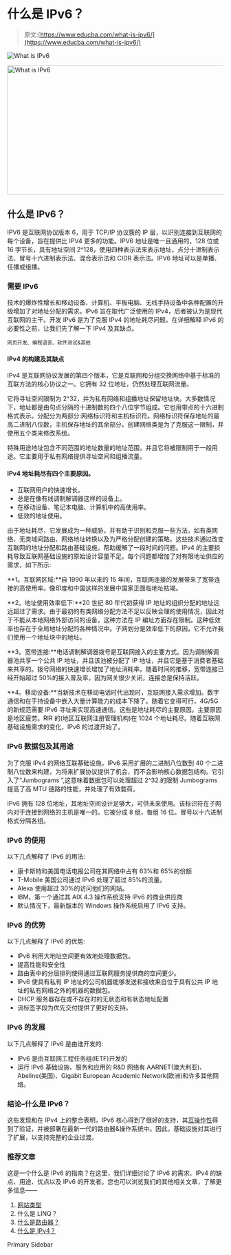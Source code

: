 # 什么是 IPv6？

> 原文:[https://www.educba.com/what-is-ipv6/](https://www.educba.com/what-is-ipv6/)

![What is IPv6](../Images/52993c6cbc998d256dbb0bdf3c0df60c.png)

<noscript><img class="alignnone size-full wp-image-243999" src="../Images/52993c6cbc998d256dbb0bdf3c0df60c.png" alt="What is IPv6" width="900" height="300" data-original-src="https://cdn.educba.com/academy/wp-content/uploads/2019/11/What-is-IPv6.png"/></noscript>

## 什么是 IPv6？

IPV6 是互联网协议版本 6，用于 TCP/IP 协议簇的 IP 层，以识别连接到互联网的每个设备，旨在提供比 IPV4 更多的功能。IPV6 地址是唯一且通用的，128 位或 16 字节长，具有地址空间 2^128，使用四种表示法来表示地址，点分十进制表示法、冒号十六进制表示法、混合表示法和 CIDR 表示法。IPV6 地址可以是单播、任播或组播。

### 需要 IPv6

技术的爆炸性增长和移动设备、计算机、平板电脑、无线手持设备中各种配置的升级增加了对地址分配的需求。IPv6 旨在取代广泛使用的 IPv4，后者被认为是现代互联网的主干。开发 IPv6 是为了克服 IPv4 的地址耗尽问题。在详细解释 IPv6 的必要性之前，让我们先了解一下 IPv4 及其缺点。

<small>网页开发、编程语言、软件测试&其他</small>

#### IPv4 的构建及其缺点

IPv4 是互联网协议发展的第四个版本，它是互联网和分组交换网络中基于标准的互联方法的核心协议之一。它拥有 32 位地址，仍然处理互联网流量。

它将寻址空间限制为 2^32，并为私有网络和组播地址保留地址块。大多数情况下，地址都是由句点分隔的十进制数的四个八位字节组成。它也用带点的十六进制格式表示。分配分为两部分:网络标识符和主机标识符。网络标识符保存地址的最高二进制八位数，主机保存地址的其余部分。创建网络类是为了克服这一限制，并使用五个类来修改系统。

特殊用途地址包含不同范围的地址数量的地址范围，并且它将被限制用于一般用途。它主要用于私有网络提供寻址空间和组播流量。

#### IPv4 地址耗尽有四个主要原因。

*   互联网用户的快速增长。
*   总是在像有线调制解调器这样的设备上。
*   在移动设备、笔记本电脑、计算机中的高使用率。
*   低效的地址使用。

由于地址耗尽，它发展成为一种威胁，并有助于识别和克服一些方法，如有类网络、无类域间路由、网络地址转换以及为严格分配创建的策略。这些技术通过改变互联网的地址分配和路由基础设施，帮助缓解了一段时间的问题。IPv4 的主要损耗导致互联网基础设施的原始设计容量不足。每个问题都增加了对有限地址供应的需求，如下所示:

**1。互联网区域:**自 1990 年以来的 15 年间，互联网连接的发展带来了宽带连接的高使用率。像印度和中国这样的发展中国家正面临地址枯竭。

**2。地址使用效率低下:**20 世纪 80 年代初获得 IP 地址的组织分配的地址远远超过了需求。由于最初的有类网络分配方法不足以反映合理的使用情况，因此对于不能从本地网络外部访问的设备，这种方法在 IP 编址方面存在限制。这种低效率也存在于全局地址分配的各种情况中。子网划分是效率低下的原因，它不允许我们使用一个地址块中的地址。

**3。宽带连接:**电话调制解调器拨号是互联网接入的主要方式。因为调制解调器池共享一个公共 IP 地址，并且该池被分配了 IP 地址，并且它是基于消费者基础来共享的。拨号网络的快速增长增加了地址消耗率。随着时间的推移，宽带连接已经开始超过 50%的接入普及率，因为网关很少关闭，连接总是保持活跃。

**4。移动设备:**当新技术在移动电话时代出现时，互联网接入需求增加。数字通信和在手持设备中嵌入大量计算能力的成本下降了。随着它变得可行，4G/5G 的新规范需要 IPv6 寻址来实现高速通信。这些是地址耗尽的主要原因。主要原因是地区疲劳。RIR 的(地区互联网注册管理机构)在 1024 个地址耗尽。随着互联网基础设施需求的变化，IPv6 的过渡开始了。

### IPv6 数据包及其用途

为了克服 IPv4 的网络互联基础设施，IPv6 采用扩展的二进制八位数到 40 个二进制八位数来构建，为将来扩展协议提供了机会，而不会影响核心数据包结构。它引入了“Jumbograms ”,这意味着数据包可以处理超过 2^32.的限制 Jumbograms 提高了高 MTU 链路的性能，并处理了有效载荷。

IPv6 拥有 128 位地址，其地址空间设计足够大，可供未来使用。该标识符在子网内对于连接到网络的主机是唯一的。它被分成 8 组，每组 16 位。冒号以十六进制格式分隔各组。

### IPv6 的使用

以下几点解释了 IPv6 的用法:

*   康卡斯特和美国电话电报公司在其网络中占有 63%和 65%的份额
*   T-Mobile 美国公司通过 IPv6 处理了超过 85%的流量。
*   Alexa 使用超过 30%的访问他们的网站。
*   IBM，第一个通过其 AIX 4.3 操作系统支持 IPv6 的商业供应商
*   默认情况下，最新版本的 Windows 操作系统启用了 IPv6 支持。

### IPv6 的优势

以下几点解释了 IPv6 的优势:

*   IPv6 利用大地址空间更有效地处理数据包。
*   提高性能和安全性
*   路由表中的分层排列使得通过互联网服务提供商的空间更少。
*   IPv6 使具有私有 IP 地址的公司机器能够发送和接收来自位于具有公共 IP 地址的私有网络之外的机器的数据包。
*   DHCP 服务器存在或不存在时的无状态和有状态地址配置
*   流标签字段为优先交付提供了更好的支持。

### IPv6 的发展

以下几点解释了 IPv6 是由谁开发的:

*   IPv6 是由互联网工程任务组(IETF)开发的
*   运行 IPv6 基础设施、服务和应用的 R&D 网络有 AARNET(澳大利亚)、Abeline(美国)、Gigabit European Academic Network(欧洲)和许多其他网络。

### 结论–什么是 IPv6？

这些发现和在 IPv4 上的整合表明，IPv6 核心得到了很好的支持，其[互操作性](https://www.educba.com/interoperability-testing/)得到了验证，并被部署在最新一代的路由器&操作系统中。因此，基础设施对其进行了扩展，以支持完整的企业过渡。

### 推荐文章

这是一个什么是 IPv6 的指南？在这里，我们详细讨论了 IPv6 的需求、IPv4 的缺点、用途、优点以及 IPv6 的开发者。您也可以浏览我们的其他相关文章，了解更多信息——

1.  [网站类型](https://www.educba.com/types-of-websites/)
2.  什么是 LINQ？
3.  [什么是路由器？](https://www.educba.com/what-is-router/)
4.  [什么是 IPv4？](https://www.educba.com/what-is-ipv4/)

<footer class="entry-footer">

<aside class="sidebar sidebar-primary widget-area" role="complementary" aria-label="Primary Sidebar">Primary Sidebar</aside>

</footer>